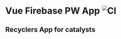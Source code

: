# Vue Firebase PW App ![CI](https://github.com/FusionArc/firebase-and-vue/workflows/CI/badge.svg?branch=master)

## Recyclers App for catalysts

